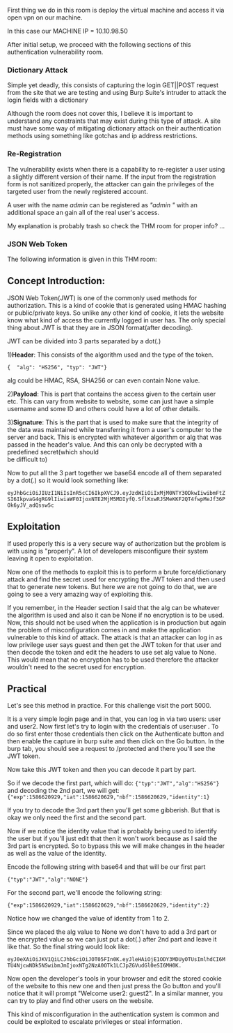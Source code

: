 First thing we do in this room is deploy the virtual machine and access it via
open vpn on our machine.

In this case our MACHINE IP = 10.10.98.50

After initial setup, we proceed with the following sections of this authentication
vulnerability room.

<h3>Dictionary Attack</h3>

Simple yet deadly, this consists of capturing the login GET||POST request from
the site that we are testing and using Burp Suite's intruder to attack the login
fields with a dictionary

Although the room does not cover this, I believe it is important to understand any constraints that may exist during this type of attack. A site must have some way
of mitigating dictionary attack on their authentication methods using something like
gotchas and ip address restrictions.

<h3>Re-Registration</h3>

The vulnerability exists when there is a capability to re-register a user using
a slightly different version of their name. If the input from the registration form
is not sanitized properly, the attacker can gain the privileges of the targeted
user from the newly registered account.

A user with the name *admin* can be registered as *"admin "* with an additional
space an gain all of the real user's access.

My explanation is probably trash so check the THM room for proper info? ...

<h3>JSON Web Token</h3>

The following information is given in this THM room:

<h2> Concept Introduction: </h3>

JSON Web Token(JWT) is one of the commonly used methods for authorization. This is a
kind of cookie that is generated using HMAC hashing or public/private keys. So unlike
any other kind of cookie, it lets the website know what kind of access the currently
logged in user has. The only special thing about JWT is that they are in JSON
format(after decoding).

JWT can be divided into 3 parts separated by a dot(.)

1)**Header**:  This consists of the algorithm used and the type of the token.

``{  "alg": "HS256", "typ": "JWT"}``

alg could be HMAC, RSA, SHA256 or can even contain None value.

2)**Payload**: This is part that contains the access given to the certain user etc.
This can vary from website to website, some can just have a simple username and some
ID and others could have a lot of other details.

3)**Signature**: This is the part that is used to make sure that the integrity of the
data was maintained while transferring it from a user's computer to the server and
back. This is encrypted with whatever algorithm or alg that was passed in the
header's value. And this can only be decrypted with a predefined secret(which should  
be difficult to)

Now to put all the 3 part together we base64 encode all of them separated by a dot(.)
so it would look something like:

`eyJhbGciOiJIUzI1NiIsInR5cCI6IkpXVCJ9.eyJzdWIiOiIxMjM0NTY3ODkwIiwibmFtZSI6IkpvaG4gRG9lIiwiaWF0IjoxNTE2MjM5MDIyfQ.SflKxwRJSMeKKF2QT4fwpMeJf36POk6yJV_adQssw5c`


<h2>Exploitation</h2>

If used properly  this is a very secure way of authorization but the problem is with using is "properly". A lot of developers misconfigure their system leaving it open to exploitation.

Now one of the methods to exploit this is to perform a brute force/dictionary attack and find the secret used for encrypting the JWT token and then used that to generate new tokens. But here we are not going to do that, we are going to see a very amazing way of exploiting this.

If you remember, in the Header section I said that the alg can be whatever the algorithm is used and also it can be None if no encryption is to be used. Now, this should not be used when the application is in production but again the problem of misconfiguration comes in and make the application vulnerable to this kind of attack. The attack is that an attacker can log in as low privilege user says guest and then get the JWT token for that user and then decode the token and edit the headers to use set alg value to None. This would mean that no encryption has to be used therefore the attacker wouldn't need to the secret used for encryption.


<h2>Practical</h2>

Let's see this method in practice. For this challenge visit the port 5000.

﻿It is a very simple login page and in that, you can log in via two users: user and user2. Now first let's try to login with the credentials of user:user . To do so first enter those credentials then click on the Authenticate button and then enable the capture in burp suite and then click on the Go button. In the burp tab, you should see a request to /protected ﻿and there you'll see the JWT token.


Now take this JWT token and then you can decode it part by part.

So if we decode the first part, which will do: `{"typ":"JWT","alg":"HS256"}`
and decoding the 2nd part, we will get:
`{"exp":1586620929,"iat":1586620629,"nbf":1586620629,"identity":1}`

If you try to decode the 3rd part then you'll get some gibberish. But that is okay
we only need the first and the second part.

Now if we notice the identity value that is probably being used to identify the user
but if you'll just edit that then it won't work because as I said the 3rd part is
encrypted. So to bypass this we will make changes in the header as well as the value
of the identity.

Encode the following string with base64 and that will be our first part

`{"typ":"JWT","alg":"NONE"}`

For the second part, we'll encode the following string:

`{"exp":1586620929,"iat":1586620629,"nbf":1586620629,"identity":2}`

Notice how we changed the value of identity from 1  to 2.

Since we placed the alg value to None we don't have to add a 3rd part or the
encrypted value so we can just put a dot(.) after 2nd part and leave it like that.
So the final string would look like:

`eyJ0eXAiOiJKV1QiLCJhbGciOiJOT05FIn0K.eyJleHAiOjE1ODY3MDUyOTUsImlhdCI6MTU4NjcwNDk5NSwibmJmIjoxNTg2NzA0OTk1LCJpZGVudGl0eSI6MH0K.`

Now open the developer's tools in your browser and edit the stored cookie of the
website to this new one and then just press the Go button and you'll notice that it
will prompt "Welcome user2: guest2".
In a similar manner, you can try to play and find other users on the website.


This kind of misconfiguration in the authentication system is common and could be
exploited to escalate privileges or steal information.
